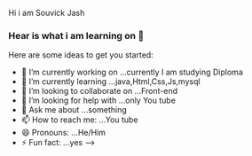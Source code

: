 Hi i am Souvick Jash
### Hear is what i am learning on 👋

Here are some ideas to get you started:

- 🔭 I’m currently working on ...currently I am studying Diploma
- 🌱 I’m currently learning ...java,Html,Css,Js,mysql
- 👯 I’m looking to collaborate on ...Front-end
- 🤔 I’m looking for help with ...only You tube
- 💬 Ask me about ...something
- 📫 How to reach me: ...You tube
- 😄 Pronouns: ...He/Him
- ⚡ Fun fact: ...yes
-->
